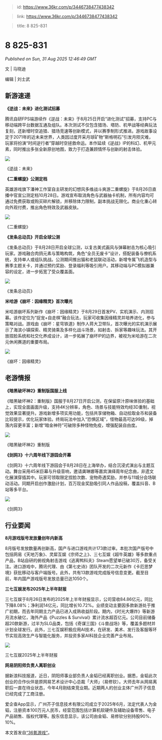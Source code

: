 > id: https://www.36kr.com/p/3446738477438342

> link: https://www.36kr.com/p/3446738477438342

> title: 8 825-831

# 8 825-831
_Published on Sun, 31 Aug 2025 12:46:49 GMT_

‍文 | 马晓迪‍ 

编辑 | 刘士武

**新游速递**
--------

**《逆战：未来》进化测试招募**

腾讯自研FPS端游续作《逆战：未来》于8月25日开启“进化测试”招募，支持PC与移动端跨平台数据互通及组队。本次测试不仅包含猎场、塔防、机甲战等经典玩法复刻，还新增时空追猎、猎场竞速等创新模式，并以赛季制形式推进。游戏故事设定于2071年的近未来世界，人类因过度开采月球矿物“斯格明石”引发月陨灾难，玩家将扮演“时间逆行者”穿越时空拯救命运。本作延续《逆战》IP的科幻、机甲元素，同时推出多张全新原创地图，致力于打造兼顾情怀与创新的射击体验。

![](https://img.36krcdn.com/hsossms/20250831/v2_9a17480efe5840e1b813bb9478ac8293@242988687_oswg94291oswg1080oswg608_img_000?x-oss-process=image/format,jpg/interlace,1)

《逆战：未来》

**《二重螺旋》公测定档**

英雄游戏旗下潘神工作室自主研发的幻想风多维战斗爽游二重螺旋》于8月26日直播中官宣公测定档10月28日。游戏宣布取消角色与武器抽卡机制，所有内容均可通过免费获取或购买碎片解锁，并移除体力限制，副本挑战无限化。商业化重心转向外观付费，推出角色特效及武器皮肤。

![](https://img.36krcdn.com/hsossms/20250831/v2_daff8672aff24d96a614f2cc0ec5607b@242988687_oswg541922oswg690oswg388_img_000?x-oss-process=image/format,jpg/interlace,1)

《二重螺旋》

**《发条总动员》开启全球公测**

《发条总动员》于8月28日开启全球公测，以复古美式画风与弹幕射击为核心吸引玩家。游戏融合肉鸽元素与策略构筑，角色“全员无废卡”设计，搭配装备与僚机系统，支持单人或组队挑战。公测期间推出猫和老鼠联动活动，新增专属飞机造型与赛季主题关卡，并通过预约奖励、登录福利等吸引用户。其移动端与PC模拟器兼容的设定，进一步拓宽了受众覆盖面。

![](https://img.36krcdn.com/hsossms/20250831/v2_a36466429bcd4d4480762c87a5718e32@242988687_oswg1057288oswg1080oswg608_img_000?x-oss-process=image/format,jpg/interlace,1)

《发条总动员》

**米哈游《崩坏：因缘精灵》首次曝光**

米哈游崩坏系列新作《崩坏：因缘精灵》于8月29日首发PV、实机演示、内测招募。该作定位为“捉宠+自走棋”融合玩法，玩家可收集因缘精灵并培养进化，参与策略对战。游戏由《崩坏：星穹铁道》制作人蒋大卫带队，首次曝光的实机演示展示了海滨小镇探索、精灵骑乘及多样化战斗场景，如射击、拆家等趣味玩法。其开放捏脸系统和社交化养成设计，进一步拓展了崩坏IP的边界，被视为米哈游在二次元休闲赛道的重要布局。

![](https://img.36krcdn.com/hsossms/20250831/v2_508c51633dd4463dab0fed2309b6ee86@242988687_oswg1390232oswg900oswg1200_img_000?x-oss-process=image/format,jpg/interlace,1)

《崩坏：因缘精灵》

**老游情报**
--------

**《暗黑破坏神2》重制版国服上线** 

《暗黑破坏神2：重制版》国服于8月27日开启公测，在保留原汁原味体验的基础上，实现全面画面升级，支持4K分辨率，角色、场景与技能特效均经3D重制，视觉效果显著提升。游戏新增多项实用功能，包括共享储物箱、自动拾取金币和装备比较提示，优化玩家体验。终局玩法中加入“恐惧区域”，怪物最高可达99级，掉落内容更丰富；新增“暗金神符”可破除多种怪物免疫，增强配装自由度。

![](https://img.36krcdn.com/hsossms/20250831/v2_2c93c4b62cc24203824d64b75e640a8d@242988687_oswg125662oswg1080oswg608_img_000?x-oss-process=image/format,jpg/interlace,1)

《暗黑破坏神2》重制版

**《剑网3》十六周年线下游园会开幕**

《剑网3》十六周年线下游园会于8月28日在上海举办，结合沉浸式演出与主题互动。舞台采用45米巨幕与升级音响，邀请龚琳娜等嘉宾演绎周年纪念曲，非遗文化展演穿插其中。玩家可领取限定捏脸次数、宠物奇遇奖励，并参与11城分会场联动活动。同期开启创作激励计划，百万现金奖励吸引同人作品投稿，覆盖抖音、B站等多平台。

![](https://img.36krcdn.com/hsossms/20250831/v2_f2e3f1ad988b484d99ebc6707dfb39c1@242988687_oswg1326529oswg1080oswg608_img_000?x-oss-process=image/format,jpg/interlace,1)

《剑网3》

**行业要闻**
--------

**8月游戏版号发放量创年内新高**

8月版号发放数量再创新高，国产与进口游戏共计173款过审。本批次国产版号中包括网易《天地万象》、灵犀互娱《宗师之上》、三七互娱《超牛英雄》等多款重点产品，B站自研的俯视角射击游戏《逃离鸭科夫》Steam愿望单已破30万，备受关注。进口游戏中，腾讯代理、由《第七史诗》团队开发的二次元新作《卡厄思梦境》获批移动与客户端版号。此外，共有13款游戏完成版号信息变更。截至目前，年内国产游戏版号发放总量已达1050个。

**三七互娱发布2025年上半年财报**

三七互娱于8月26日发布的2025年上半年财报显示，公司营收84.86亿元，同比下降8.08%；净利润14亿元，同比增长10.72%。业绩变动主要因多款新游处于推广初期，而去年同期主力产品已进入成熟收益阶段。期内，《时光大爆炸》等新游月流水破亿，海外产品《Puzzles & Survival》累计流水超百亿元。公司目前储备超20款新游，过半为SLG品类，包括《奇谋三国》《斗兽战场》等，覆盖多题材并计划全球发行。此外，三七互娱积极应用AI技术，在研发、美术、发行及客服等环节实现高效生产与智能化服务，并投资多家AI科技企业完善产业布局。

![](https://img.36krcdn.com/hsossms/20250831/v2_816a0e2609e248cc8671a7b086947c21@242988687_oswg1225534oswg1080oswg1440_img_000?x-oss-process=image/format,jpg/interlace,1)

三七互娱2025年上半年财报

**网易阴阳师负责人离职创业**

据新浪科技报道，近日，阴阳师事业部负责人金韬已经离职创业。据悉，金韬此次创业的合作伙伴是原网易艺术设计中心总裁「大师」（易修钦）。大师去年从网易离职后一直在待业状态，今年4月刚结束竞业期。近期两人的创业主体广州芥子信息已经完成了工商注册。

爱企查App显示，广州芥子信息技术有限公司成立于2025年6月，法定代表人为金韬，注册资本100万元人民币，经营范围包括计算机软硬件及辅助设备零售、电子产品销售、版权代理等。股东信息显示，该公司由金韬、易修钦分别持股90%、10%。

本文首发自[“36氪游戏”](https://mp.weixin.qq.com/s/ssLSIcJatr8RFklb4wZ4EQ)。
